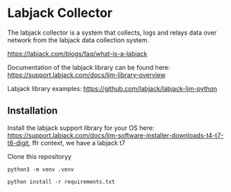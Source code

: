 # Labjack Collector

The labjack collector is a system that collects, logs and relays data over network from the labjack data collection system.

https://labjack.com/blogs/faq/what-is-a-labjack

Documentation of the labjack library can be found here: https://support.labjack.com/docs/ljm-library-overview

Labjack library examples: https://github.com/labjack/labjack-ljm-python

## Installation
Install the labjack support library for your OS here: https://support.labjack.com/docs/ljm-software-installer-downloads-t4-t7-t8-digit, ffr context, we have a labjack t7


Clone this repositoryy
```
python3 -m venv .venv
```

```
python install -r requirements.txt
```